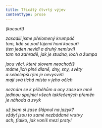 ```yaml
---
title: Třicátý čtvrtý výjev
contentType: prose
---
```


_(kocouří)_

_zasadili jsme přelomený krumpáč  
tam, kde se pod tújemi honí kocouři  
(ten jeden nevidí a druhý nemluví)  
tam na zahradě, jak je studna, loch a žumpa_

_jsou věci, které slovem neochočíš  
máme jich plné dlaně, dny, sny, světy  
a sebelepší rým je nevysvětí  
mají svá tichá místa v jeho očích_

_neznám se k příběhům a ony zase ke mně  
jedinou spojnicí všech takřečených přeměn  
je náhoda a zvyk_

_už jsem si zase šlápnul na jazyk?  
vždyť jsou to samé nezbádané vrstvy  
ach, fialko, jak voníš mezi prsty!_
